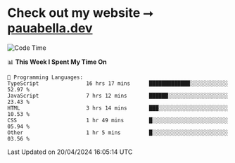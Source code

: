 # Check out my website ⭢ [pauabella.dev](https://pauabella.dev)

<!--START_SECTION:waka-->
![Code Time](http://img.shields.io/badge/Code%20Time-3%2C240%20hrs%2035%20mins-blue)

📊 **This Week I Spent My Time On** 

```text
💬 Programming Languages: 
TypeScript               16 hrs 17 mins      █████████████░░░░░░░░░░░░   52.97 % 
JavaScript               7 hrs 12 mins       ██████░░░░░░░░░░░░░░░░░░░   23.43 % 
HTML                     3 hrs 14 mins       ███░░░░░░░░░░░░░░░░░░░░░░   10.53 % 
CSS                      1 hr 49 mins        █░░░░░░░░░░░░░░░░░░░░░░░░   05.94 % 
Other                    1 hr 5 mins         █░░░░░░░░░░░░░░░░░░░░░░░░   03.56 % 
```


 Last Updated on 20/04/2024 16:05:14 UTC
<!--END_SECTION:waka-->
